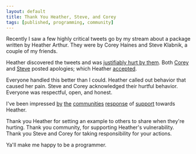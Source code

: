 ```yaml
---
layout: default
title: Thank You Heather, Steve, and Corey
tags: [published, programming, community]
---
```

Recently I saw a few highly critical tweets go by my stream about a package
written by Heather Arthur. They were by Corey Haines and Steve Klabnik, a couple
of my friends.

Heather discovered the tweets and was [justifiably hurt by
them](http://harthur.wordpress.com/2013/01/24/771/). Both
[Corey](http://programmingtour.blogspot.com/2013/01/im-sorry.html?m=1) and
[Steve](http://blog.steveklabnik.com/posts/2013-01-23-node) posted apologies;
which Heather
[accepted](https://twitter.com/harthvader/status/294609044323328000).

Everyone handled this better than I could. Heather called out behavior that
caused her pain. Steve and Corey acknowledged their hurtful behavior. Everyone
was respectful, open, and honest.

I've been impressed
[by](https://twitter.com/testobsessed/status/294686512229019648)
[the](https://twitter.com/raganwald/status/294687185691615232)
[communities](https://twitter.com/kellabyte/status/294346907445252097)
[response](https://twitter.com/nhajratw/status/294451766488088577) of
[support](https://twitter.com/KentBeck/status/294487997213192193) towards
Heather.

Thank you Heather for setting an example to others to share when they're
hurting. Thank you community, for supporting Heather's vulnerability. Thank you
Steve and Corey for taking responsibility for your actions.

Ya'll make me happy to be a programmer.
